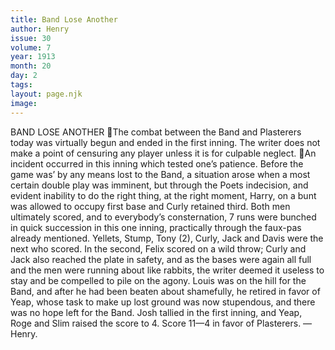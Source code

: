 ```yaml
---
title: Band Lose Another
author: Henry
issue: 30
volume: 7
year: 1913
month: 20
day: 2
tags:
layout: page.njk
image:
---
```

BAND LOSE ANOTHER The combat between the Band and Plasterers today was virtually begun and ended in the first inning. The writer does not make a point of censuring any player unless it is for culpable neglect. An incident occurred in this inning which tested one’s patience. Before the game was’ by any means lost to the Band, a situation arose when a most certain double play was imminent, but through the Poets indecision, and evident inability to do the right thing, at the right moment, Harry, on a bunt was allowed to occupy first base and Curly retained third. Both men ultimately scored, and to everybody’s consternation, 7 runs were bunched in quick succession in this one inning, practically through the faux-pas already mentioned. Yellets, Stump, Tony (2), Curly, Jack and Davis were the next who scored. In the second, Felix scored on a wild throw; Curly and Jack also reached the plate in safety, and as the bases were again all full and the men were running about like rabbits, the writer deemed it useless to stay and be compelled to pile on the agony. Louis was on the hill for the Band, and after he had been beaten about shamefully, he retired in favor of Yeap, whose task to make up lost ground was now stupendous, and there was no hope left for the Band. Josh tallied in the first inning, and Yeap, Roge and Slim raised the score to 4. Score 11—4 in favor of Plasterers. —Henry. 
